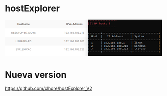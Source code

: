 # hostExplorer

<div align="center">
  <img src="img/result.png">
</div>

Nueva version
=====
https://github.com/clhore/hostExplorer_V2
